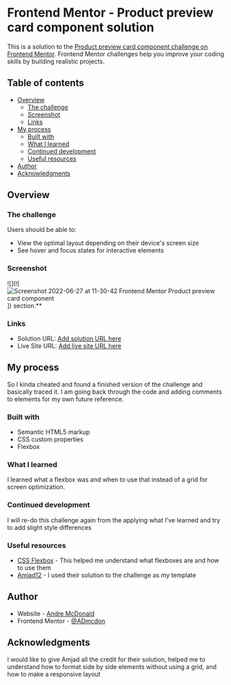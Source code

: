 # Frontend Mentor - Product preview card component solution

This is a solution to the [Product preview card component challenge on Frontend Mentor](https://www.frontendmentor.io/challenges/product-preview-card-component-GO7UmttRfa). Frontend Mentor challenges help you improve your coding skills by building realistic projects. 

## Table of contents

- [Overview](#overview)
  - [The challenge](#the-challenge)
  - [Screenshot](#screenshot)
  - [Links](#links)
- [My process](#my-process)
  - [Built with](#built-with)
  - [What I learned](#what-i-learned)
  - [Continued development](#continued-development)
  - [Useful resources](#useful-resources)
- [Author](#author)
- [Acknowledgments](#acknowledgments)



## Overview

### The challenge

Users should be able to:

- View the optimal layout depending on their device's screen size
- See hover and focus states for interactive elements

### Screenshot

![](![![Screenshot 2022-06-27 at 11-30-42 Frontend Mentor Product preview card component](https://user-images.githubusercontent.com/107668054/176011424-99980036-ba54-4389-8736-f77daebdfbe2.png)])
section.**

### Links

- Solution URL: [Add solution URL here](https://your-solution-url.com)
- Live Site URL: [Add live site URL here](https://your-live-site-url.com)

## My process
So I kinda cheated and found a finished version of the challenge and basically traced it. I am going back through the code and adding comments to elements for my own future reference.

### Built with

- Semantic HTML5 markup
- CSS custom properties
- Flexbox



### What I learned
I learned what a flexbox was and when to use that instead of a grid for screen optimization.

### Continued development
I will re-do this challenge again from the applying what I've learned and try to add slight style differences

### Useful resources

- [CSS Flexbox](https://developer.mozilla.org/en-US/docs/Web/CSS/CSS_Flexible_Box_Layout/Basic_Concepts_of_Flexbox) - This helped me understand what flexboxes are and how to use them
- [Amjad12](https://github.com/Amjad12-10) - I used their solution to the challenge as my template

## Author

- Website - [Andre McDonald](https://www.linkedin.com/in/andre-mcdonald-67420a20a/)
- Frontend Mentor - [@ADmcdon](https://www.frontendmentor.io/profile/ADmcdon)


## Acknowledgments
I would like to give Amjad all the credit for their solution, helped me to understand how to format side by side elements without using a grid, and how to make a responsive layout
